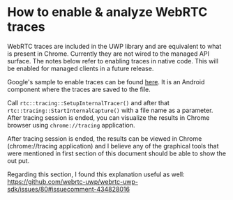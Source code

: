 # How to enable & analyze WebRTC traces

WebRTC traces are included in the UWP library and are equivalent to what is present in Chrome.  Currently they are not wired to the managed API surface.  The notes below refer to enabling traces in native code.  This will be enabled for managed clients in a future release.

Google's sample to enable traces can be found [here](https://chromium.googlesource.com/external/webrtc/+/refs/heads/master/sdk/android/src/jni/pc/peer_connection_factory.cc). It is an Android component where the traces are saved to the file.

Call `rtc::tracing::SetupInternalTracer()` and after that `rtc::tracing::StartInternalCapture()` with a file name as a parameter. After tracing session is ended, you can visualize the results in Chrome browser using `chrome://tracing` application.

After tracing session is ended, the results can be viewed in Chrome (chrome://tracing application) and I believe any of the graphical tools that were mentioned in first section of this document should be able to show the out put.
 
Regarding this section, I found this explanation useful as well: https://github.com/webrtc-uwp/webrtc-uwp-sdk/issues/80#issuecomment-434828016